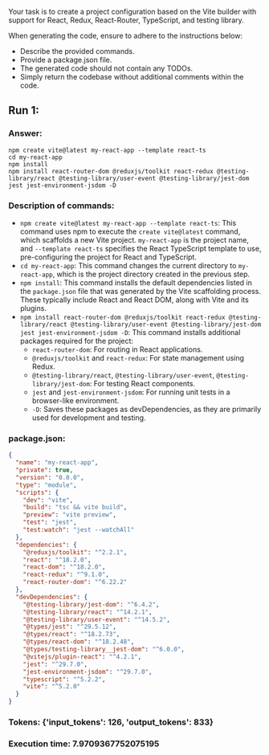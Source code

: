 Your task is to create a project configuration based on the Vite builder with support for React, Redux, React-Router, TypeScript, and testing library.

When generating the code, ensure to adhere to the instructions below:
- Describe the provided commands.
- Provide a package.json file.
- The generated code should not contain any TODOs.
- Simply return the codebase without additional comments within the code.

## Run 1:
### Answer:
```
npm create vite@latest my-react-app --template react-ts
cd my-react-app
npm install
npm install react-router-dom @reduxjs/toolkit react-redux @testing-library/react @testing-library/user-event @testing-library/jest-dom jest jest-environment-jsdom -D
```

### Description of commands:

*   `npm create vite@latest my-react-app --template react-ts`: This command uses npm to execute the `create vite@latest` command, which scaffolds a new Vite project. `my-react-app` is the project name, and `--template react-ts` specifies the React TypeScript template to use, pre-configuring the project for React and TypeScript.
*   `cd my-react-app`: This command changes the current directory to `my-react-app`, which is the project directory created in the previous step.
*   `npm install`: This command installs the default dependencies listed in the `package.json` file that was generated by the Vite scaffolding process. These typically include React and React DOM, along with Vite and its plugins.
*   `npm install react-router-dom @reduxjs/toolkit react-redux @testing-library/react @testing-library/user-event @testing-library/jest-dom jest jest-environment-jsdom -D`: This command installs additional packages required for the project:
    *   `react-router-dom`: For routing in React applications.
    *   `@reduxjs/toolkit` and `react-redux`: For state management using Redux.
    *   `@testing-library/react`, `@testing-library/user-event`, `@testing-library/jest-dom`: For testing React components.
    *   `jest` and `jest-environment-jsdom`: For running unit tests in a browser-like environment.
    *   `-D`:  Saves these packages as devDependencies, as they are primarily used for development and testing.

### package.json:

```json
{
  "name": "my-react-app",
  "private": true,
  "version": "0.0.0",
  "type": "module",
  "scripts": {
    "dev": "vite",
    "build": "tsc && vite build",
    "preview": "vite preview",
    "test": "jest",
    "test:watch": "jest --watchAll"
  },
  "dependencies": {
    "@reduxjs/toolkit": "^2.2.1",
    "react": "^18.2.0",
    "react-dom": "^18.2.0",
    "react-redux": "^9.1.0",
    "react-router-dom": "^6.22.2"
  },
  "devDependencies": {
    "@testing-library/jest-dom": "^6.4.2",
    "@testing-library/react": "^14.2.1",
    "@testing-library/user-event": "^14.5.2",
    "@types/jest": "^29.5.12",
    "@types/react": "^18.2.73",
    "@types/react-dom": "^18.2.48",
    "@types/testing-library__jest-dom": "^6.0.0",
    "@vitejs/plugin-react": "^4.2.1",
    "jest": "^29.7.0",
    "jest-environment-jsdom": "^29.7.0",
    "typescript": "^5.2.2",
    "vite": "^5.2.0"
  }
}
```

### Tokens: {'input_tokens': 126, 'output_tokens': 833}
### Execution time: 7.9709367752075195
